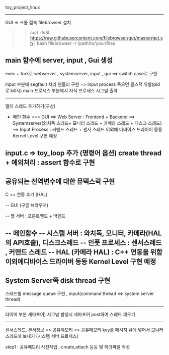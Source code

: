 toy_project_linux

--------------------------
GUI => 크롬 접속
filebrowser 설치
>>  curl -fsSL https://raw.githubusercontent.com/filebrowser/get/master/get.sh | bash filebrowser -r /path/to/your/files

main 함수에 server, input , Gui 생성
---------------------------------------

exec + fork로 webserver , systemserver,  input , gui ==> switch case로 구현

input 부분에 segfault 처리 핸들러 구현
	=> input process 죽으면 콜스택 유발(pid로 kill시)
main 프로세스 부분에서 자식 프로세스 시그널 출력

--------------------------------------
멀티 스레드 추가하기(구상)
- 메인 함수
==> GUI
==> Web Server : Frontend + Backend
==> Systemserver(와치독 스레드+ 모니터 스레드 + 카메라 스레드 + 디스크 스레드)
==> Input Process : 커맨드 스레드 + 센서 스레드
이외에 다바이스 드라이버 등등 Kernel Level 구현 예정

input.c => toy_loop 추가 (명령어 옵션)
create thread + 예외처리 : assert 함수로 구현
---------------------------------------
공유되는 전역변수에 대한 뮤텍스락 구현 
--------------------------------------
C ++ 연동 추가 (HAL)

-- GUI (구글 브라우저)

-- 웹 서버 : 프론트엔드 + 백엔드

-- 메인함수
-- 시스템 서버 : 와치독, 모니터, 카메라(HAL의 API호출), 디스크스레드
-- 인풋 프로세스 : 센서스레드 , 커맨드 스레드
-- HAL (카메라 HAL) : C++ 연동을 위함
이외에디바이스 드라이버 등등 Kernel Level 구현 예정
--------------------------------------
System Server쪽 disk thread 구현 
-------------------------------------
스레드별 message queue 구현 , input(command thread <=> system server thread)

------------------------------------
타이머 부분 세마포어) 시그널 발생시 세마포어 post하여 스레드 깨우기

------------------------------------------
센서스레드, 센서정보  => 공유메모리 => 공유메모리 key를 메시지 큐에 넣어서 모니터 스레드에 보내기 (시스템 서버 프로세스)

step1 : 공유메모리 사전작업 , create,attach 등등 및 헤더파일 작성
